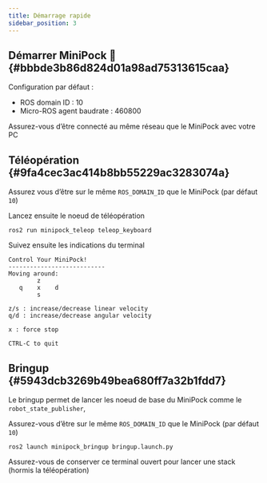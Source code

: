 ```yaml
---
title: Démarrage rapide
sidebar_position: 3
---
```




## Démarrer MiniPock 🚀 {#bbbde3b86d824d01a98ad75313615caa}

Configuration par défaut :

- ROS domain ID : 10
- Micro-ROS agent baudrate : 460800

Assurez-vous d’être connecté au même réseau que le MiniPock avec votre PC

## Téléopération {#9fa4cec3ac414b8bb55229ac3283074a}

Assurez vous d’être sur le même `ROS_DOMAIN_ID` que le MiniPock (par défaut `10`)

Lancez ensuite le noeud de téléopération

```shell
ros2 run minipock_teleop teleop_keyboard
```

Suivez ensuite les indications du terminal

```shell
Control Your MiniPock!
---------------------------
Moving around:
        z
   q    x    d
        s

z/s : increase/decrease linear velocity
q/d : increase/decrease angular velocity

x : force stop

CTRL-C to quit
```

## Bringup {#5943dcb3269b49bea680ff7a32b1fdd7}

Le bringup permet de lancer les noeud de base du MiniPock comme le `robot_state_publisher`,

Assurez-vous d’être sur le même `ROS_DOMAIN_ID` que le MiniPock (par défaut `10`)

```shell
ros2 launch minipock_bringup bringup.launch.py
```

Assurez-vous de conserver ce terminal ouvert pour lancer une stack (hormis la téléopération)
